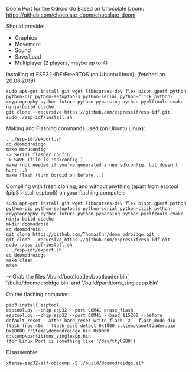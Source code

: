 Doom Port for the Odroid Go
Based on Chocolate Doom: https://github.com/chocolate-doom/chocolate-doom

Should provide:
- Graphics
- Movement
- Sound
- Save/Load
- Multiplayer (2 players, maybe up to 4)

Installing of ESP32-IDF/FreeRTOS (on Ubuntu Linux):
(fetched on 20.08.2019)
```
sudo apt-get install git wget libncurses-dev flex bison gperf python python-pip python-setuptools python-serial python-click python-cryptography python-future python-pyparsing python-pyelftools cmake ninja-build ccache
git clone --recursive https://github.com/espressif/esp-idf.git
sudo ./esp-idf/install.sh
```

Making and Flashing commands used (on Ubuntu Linux): 
```
. ./esp-idf/export.sh
cd doomodroidgo
make menuconfig
-> Serial flasher config
-> SAVE (file is 'sdkconfig')
make (not needed if you've generated a new sdkconfig, but doesn't hurt...)
make flash (turn Odroid on before...)
```

Compiling with fresh cloning, and without anything (apart from esptool (pip3 install esptool)) on your flashing computer:
```
sudo apt-get install git wget libncurses-dev flex bison gperf python python-pip python-setuptools python-serial python-click python-cryptography python-future python-pyparsing python-pyelftools cmake ninja-build ccache
mkdir doomodroid
cd doomodroid
git clone https://github.com/ThomasChr/doom_odroidgo.git .
git clone --recursive https://github.com/espressif/esp-idf.git
sudo ./esp-idf/install.sh
. ./esp-idf/export.sh
cd doomodroidgo
make clean
make
```
-> Grab the files '/build/bootloader/bootloader.bin', '/build/doomodroidgo.bin' and '/build/partitions_singleapp.bin'

On the flashing computer:
```
pip3 install esptool
esptool.py --chip esp32 --port COM41 erase_flash
esptool.py --chip esp32 --port COM41 --baud 115200 --before default_reset --after hard_reset write_flash -z --flash_mode dio --flash_freq 40m --flash_size detect 0x1000 c:\temp\bootloader.bin 0x10000 c:\temp\doomodroidgo.bin 0x8000 c:\temp\partitions_singleapp.bin
(for Linux Port is something like '/dev/ttyUSB0')
```

Disassemble:
```
xtensa-esp32-elf-objdump -S ./build/doomodroidgo.elf
```